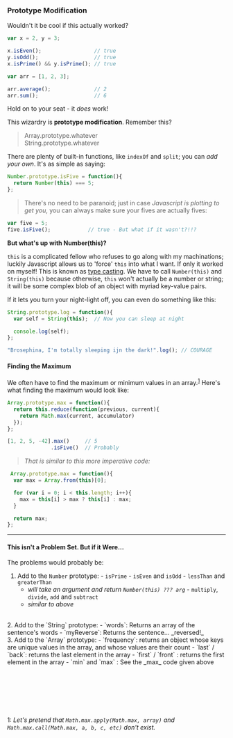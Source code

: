 ### Prototype Modification
Wouldn't it be cool if this actually worked?
```javascript
var x = 2, y = 3;

x.isEven();                 // true
y.isOdd();                  // true
x.isPrime() && y.isPrime(); // true

var arr = [1, 2, 3];

arr.average();              // 2
arr.sum();                  // 6
```

Hold on to your seat - it _does_ work!

This wizardry is __prototype modification__. Remember this?

> Array.prototype.whatever<br>
> String.prototype.whatever

There are plenty of built-in functions, like `indexOf` and `split`; you can _add your own_. It's as simple as saying:

```javascript
Number.prototype.isFive = function(){
  return Number(this) === 5;
};
```
> There's no need to be paranoid; just in case _Javascript is plotting to get you_, you can always make sure your fives are actually fives:

```javascript
var five = 5;
five.isFive();            // true - But what if it wasn't?!!?
```

__But what's up with Number(this)?__

`this` is a complicated fellow who refuses to go along with my machinations; luckily Javascript allows us to 'force' `this` into what I want. If only it worked on myself! This is known as [type casting](https://en.wikipedia.org/wiki/Type_conversion). We have to call `Number(this)` and `String(this)` because otherwise, `this` won't actually be a number or string; it will be some complex blob of an object with myriad key-value pairs.

If it lets you turn your night-light off, you can even do something like this:

```javascript
String.prototype.log = function(){
  var self = String(this);  // Now you can sleep at night

  console.log(self);
};

"Brosephina, I'm totally sleeping ijn the dark!".log(); // COURAGE
```

#### Finding the Maximum

We often have to find the maximum or minimum values in an array.<sup>[1](#apply)</sup> Here's what finding the maximum would look like:

```javascript
Array.prototype.max = function(){
  return this.reduce(function(previous, current){
    return Math.max(current, accumulator)
  });
};

[1, 2, 5, -42].max()     // 5
              .isFive()  // Probably
```
> _That is similar to this more imperative code:_

```javascript
 Array.prototype.max = function(){
  var max = Array.from(this)[0];

  for (var i = 0; i < this.length; i++){
    max = this[i] > max ? this[i] : max;
  }

  return max;
};
```


---
#### This isn't a Problem Set. But if it Were...

The problems would probably be:
  1. Add to the `Number` prototype:
    - `isPrime`
    - `isEven` and `isOdd`
    - `lessThan` and `greaterThan`
      - _will take an argument and return `Number(this) ??? arg`_
    - `multiply`, `divide`, `add` and `subtract`
      - _similar to above_

  <br>
  2. Add to the `String` prototype:
    - `words`: Returns an array of the sentence's words
    - `myReverse`: Returns the sentence... _reversed!_

  <br>
  3. Add to the `Array` prototype:
    - `frequency`: returns an object whose keys are unique values in the array, and whose values are their count
    - `last` / `back`: returns the last element in the array
    - `first` / `front` : returns the first element in the array
    - `min` and `max` : See the _max_ code given above


<br><br>
<br><br>
<br><br>
<a name="apply">1</a>: _Let's pretend that `Math.max.apply(Math.max, array)` and `Math.max.call(Math.max, a, b, c, etc)` don't exist._
